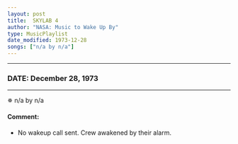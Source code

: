 ```yaml
---
layout: post
title:  SKYLAB 4
author: "NASA: Music to Wake Up By"
type: MusicPlaylist
date_modified: 1973-12-28
songs: ["n/a by n/a"]
---
```


----
### DATE: December 28, 1973
----
✵ n/a by n/a

#### Comment:
* No wakeup call sent. Crew awakened by their alarm.



<br/>
<center>
	<a target="_blank"
	   href="https://twitter.com/intent/tweet?hashtags=Space,NASA,Playlist,NASAWakeupCalls,SpaceProgram&text={{ page.author}}, '{{ page.songs.first }}' {{ page.title }}, {{ page.date | date: '%B %d, %Y' }}. {{ site.url }}{{ page.url }} @nasawakeupcalls">
	   <i class="fab fa-twitter" alt="Tweet this page" style="font-size: 1.3em;"></i>
	</a>
	&nbsp; 	<i class="fas fa-user-astronaut" style="font-size: 1.5em;"></i> &nbsp;
    <a type="amzn" search="'n/a by n/a'" category="popular music">
        <i class="fab fa-amazon" style="font-size: 1.3em;"></i>
    </a>
</center>
